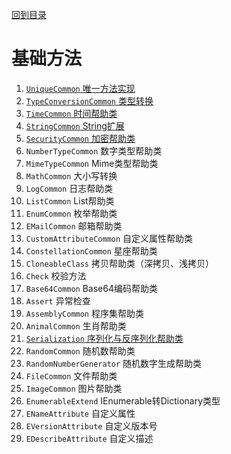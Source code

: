 <a href="https://github.com/zhenlei520/System.Extension.Core/blob/master/Wiki/%e7%9b%ae%e5%bd%95.md">回到目录</a>

# 基础方法 #
1. <a href="https://github.com/zhenlei520/System.Extension.Core/blob/master/Wiki/2.3.1%E3%80%81UniqueCommon%20%E5%94%AF%E4%B8%80.md">`UniqueCommon` 唯一方法实现</a>
2. <a href="https://github.com/zhenlei520/System.Extension.Core/blob/master/Wiki/2.3.2%E3%80%81TypeConversionCommon%20%E7%B1%BB%E5%9E%8B%E8%BD%AC%E6%8D%A2.md">`TypeConversionCommon` 类型转换</a>
3. <a href="https://github.com/zhenlei520/System.Extension.Core/blob/master/Wiki/2.3.3%E3%80%81TimeCommon%20%E6%97%B6%E9%97%B4%E5%B8%AE%E5%8A%A9%E7%B1%BB.md">`TimeCommon` 时间帮助类</a>
4. <a href="https://github.com/zhenlei520/System.Extension.Core/blob/master/Wiki/2.3.4%E3%80%81String%E6%89%A9%E5%B1%95.md">`StringCommon` String扩展</a>
5. <a href="https://github.com/zhenlei520/System.Extension.Core/blob/master/Wiki/2.3.5%E3%80%81%20%E5%8A%A0%E5%AF%86%E5%B8%AE%E5%8A%A9%E7%B1%BB.md">`SecurityCommon` 加密帮助类</a>
6. `NumberTypeCommon` 数字类型帮助类
7. `MimeTypeCommon` Mime类型帮助类
8. `MathCommon` 大小写转换
9. `LogCommon` 日志帮助类
10. `ListCommon` List帮助类
11. `EnumCommon` 枚举帮助类
12. `EMailCommon` 邮箱帮助类
13. `CustomAttributeCommon` 自定义属性帮助类
14. `ConstellationCommon` 星座帮助类
15. `CloneableClass` 拷贝帮助类（深拷贝、浅拷贝）
16. `Check` 校验方法
17. `Base64Common` Base64编码帮助类
18. `Assert` 异常检查
19. `AssemblyCommon` 程序集帮助类
20. `AnimalCommon` 生肖帮助类
21. <a href="https://github.com/zhenlei520/System.Extension.Core/blob/master/Wiki/2.3.21%E3%80%81%20%E5%BA%8F%E5%88%97%E5%8C%96%E4%B8%8E%E5%8F%8D%E5%BA%8F%E5%88%97%E5%8C%96.md">`Serialization` 序列化与反序列化帮助类</a> 
22. `RandomCommon` 随机数帮助类
23. `RandomNumberGenerator` 随机数字生成帮助类
24. `FileCommon` 文件帮助类
25. `ImageCommon` 图片帮助类
26. `EnumerableExtend` IEnumerable转Dictionary类型
27. `ENameAttribute` 自定义属性
28. `EVersionAttribute` 自定义版本号
29. `EDescribeAttribute` 自定义描述